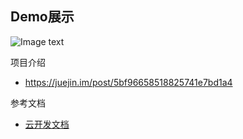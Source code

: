 ## Demo展示

![Image text](https://github.com/MarchYuanx/study163/blob/master/view/view.gif)

项目介绍 
- https://juejin.im/post/5bf96658518825741e7bd1a4


参考文档

- [云开发文档](https://developers.weixin.qq.com/miniprogram/dev/wxcloud/basis/getting-started.html)

